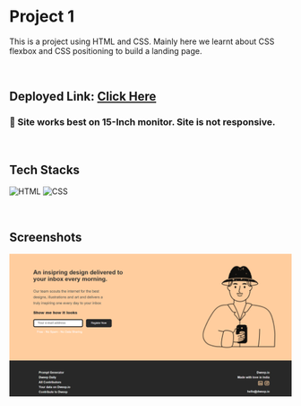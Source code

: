 # Project 1

This is a project using HTML and CSS. Mainly here we learnt about CSS flexbox and CSS positioning to build a landing page.

<br>

## Deployed Link: [Click Here](https://dweepio.netlify.app/)

###  🔸 Site works best on 15-Inch monitor. Site is not responsive.

<br>

## Tech Stacks
![HTML]( https://img.shields.io/badge/HTML5-E34F26?style=for-the-badge&logo=html5&logoColor=white) 
![CSS](https://img.shields.io/badge/CSS3-1572B6?style=for-the-badge&logo=css3&logoColor=white)

<br>

## Screenshots
![output](./Output.png)
